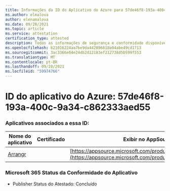 ```yaml
---
title: Informações da ID do Aplicativo do Azure para 57de46f8-193a-400c-9a34-c862333aed55
ms.author: elmalova
author: elenamalova
ms.date: 09/28/2021
ms.topic: article
ms.service: attestation
certification_type: attested
description: Todas as informações de segurança e conformidade disponíveis para 57de46f8-193a-400c-9a34-c862333aed55.
ms.openlocfilehash: b21016224aa7be9da442896818a04abe49cd1713
ms.sourcegitcommit: 3ac3366e04e24db2d12183ef212738d5b599f553
ms.translationtype: MT
ms.contentlocale: pt-BR
ms.lasthandoff: 09/28/2021
ms.locfileid: "59974766"
---
```

# <a name="azure-app-id-57de46f8-193a-400c-9a34-c862333aed55"></a>ID do aplicativo do Azure: 57de46f8-193a-400c-9a34-c862333aed55


### <a name="apps-associated-with-this-id"></a>Aplicativos associados a essa ID:
| **Nome do aplicativo** | **Certificado** | **Exibir no AppSource** |
|--------------|---------------|-----------------------|
| [Arrangr](https://docs.microsoft.com/microsoft-365-app-certification/forward/WA200002975) |  | [https://appsource.microsoft.com/product/office/WA200002975](https://appsource.microsoft.com/product/office/WA200002975) |

### <a name="microsoft-365-app-compliance-status"></a>Microsoft 365 Status da Conformidade do Aplicativo
- Publisher Status do Atestado: Concluído
